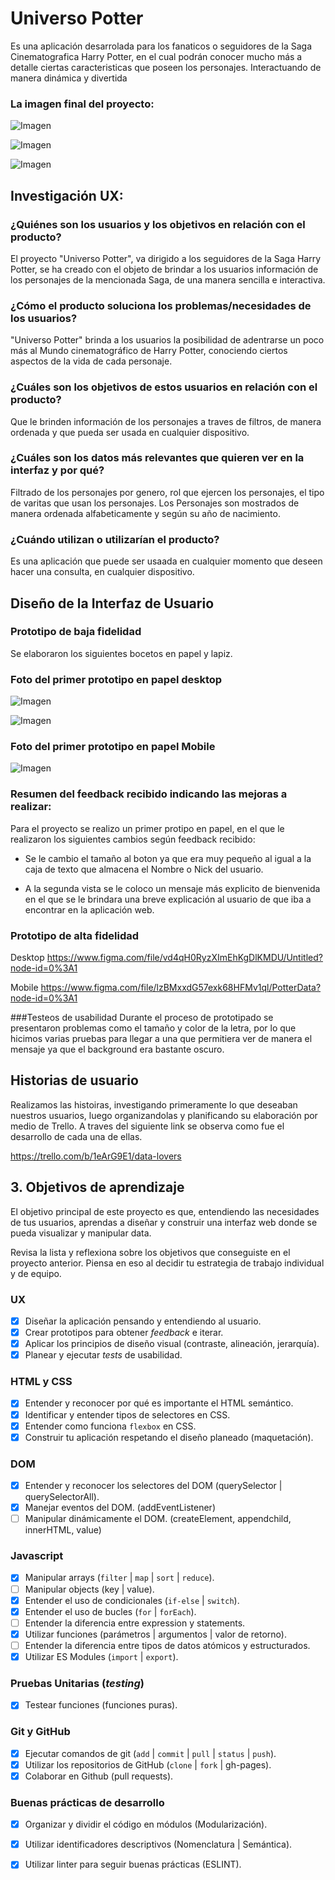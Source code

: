 # Universo Potter

Es una aplicación desarrolada para los fanaticos o seguidores de la Saga Cinematografica Harry Potter, en el cual podrán conocer mucho más a detalle ciertas caracteristicas que poseen los personajes. Interactuando de manera dinámica y divertida

  ### La imagen final del proyecto:

![Imagen](img/vista-uno.png)

![Imagen](img/vista-dos.png)

![Imagen](img/vista-tres.png)


## Investigación UX:

### ¿Quiénes son los usuarios y los objetivos en relación con el producto?

  El proyecto "Universo Potter", va dirigido a los seguidores de la Saga Harry Potter, se ha creado con el objeto de brindar a los usuarios información de los personajes de la mencionada Saga, de una manera sencilla e interactiva.

### ¿Cómo el producto soluciona los problemas/necesidades de los usuarios?

  "Universo Potter" brinda a los usuarios la posibilidad de adentrarse un poco más al Mundo cinematográfico de Harry Potter, conociendo ciertos aspectos de la vida de cada personaje.

### ¿Cuáles son los objetivos de estos usuarios en relación con el producto?
  Que le brinden información de los personajes a traves de filtros, de manera ordenada y que pueda ser usada en cualquier dispositivo.

### ¿Cuáles son los datos más relevantes que quieren ver en la interfaz y por qué?
Filtrado de los personajes por genero, rol que ejercen los personajes, el tipo de varitas que usan los personajes. Los Personajes son mostrados de manera ordenada alfabeticamente y según su año de nacimiento.

### ¿Cuándo utilizan o utilizarían el producto?
Es una aplicación que puede ser usaada en cualquier momento que deseen hacer una consulta, en cualquier dispositivo.


## Diseño de la Interfaz de Usuario

### Prototipo de baja fidelidad
Se elaboraron los siguientes bocetos en papel y lapiz.

### Foto del primer prototipo en papel desktop

![Imagen](img/unoydos.jpg)

![Imagen](img/tres.jpg)

### Foto del primer prototipo en papel Mobile

![Imagen](img/mobile.jpg)

### Resumen del feedback recibido indicando las mejoras a realizar:

  Para el proyecto se realizo un primer protipo en papel, en el que le realizaron los siguientes cambios según feedback recibido:
  * Se le cambio el tamaño al boton ya que era muy pequeño al igual a la caja de texto que almacena el Nombre o Nick del usuario.

  * A la segunda vista se le coloco un mensaje  más explicito de bienvenida en el que se le brindara una breve explicación al usuario de que iba a encontrar en la aplicación web.


### Prototipo de alta fidelidad

Desktop
https://www.figma.com/file/vd4qH0RyzXImEhKgDlKMDU/Untitled?node-id=0%3A1

Mobile
https://www.figma.com/file/lzBMxxdG57exk68HFMv1ql/PotterData?node-id=0%3A1


###Testeos de usabilidad
Durante el proceso de prototipado se presentaron problemas como el tamaño y color de la letra, por lo que hicimos varias pruebas para llegar a una que permitiera ver de manera el mensaje ya que el background era bastante oscuro.


## Historias de usuario

Realizamos las histoiras, investigando primeramente lo que deseaban nuestros usuarios, luego organizandolas y planificando su elaboración por medio de Trello. A traves del siguiente link se observa como fue el desarrollo de cada una de ellas.

https://trello.com/b/1eArG9E1/data-lovers


 ## 3. Objetivos de aprendizaje

El objetivo principal de este proyecto es que, entendiendo las necesidades de
tus usuarios, aprendas a diseñar y construir una interfaz web donde se pueda
visualizar y manipular data.

Revisa la lista y reflexiona sobre los objetivos que conseguiste en el
proyecto anterior. Piensa en eso al decidir tu estrategia de trabajo individual
y de equipo.

### UX

- [X] Diseñar la aplicación pensando y entendiendo al usuario.
- [X] Crear prototipos para obtener _feedback_ e iterar.
- [X] Aplicar los principios de diseño visual (contraste, alineación, jerarquía).
- [X] Planear y ejecutar _tests_ de usabilidad.

### HTML y CSS

- [X] Entender y reconocer por qué es importante el HTML semántico.
- [X] Identificar y entender tipos de selectores en CSS.
- [X] Entender como funciona `flexbox` en CSS.
- [X] Construir tu aplicación respetando el diseño planeado (maquetación).

### DOM

- [X] Entender y reconocer los selectores del DOM (querySelector | querySelectorAll).
- [X] Manejar eventos del DOM. (addEventListener)
- [ ] Manipular dinámicamente el DOM. (createElement, appendchild, innerHTML, value)

### Javascript

- [X] Manipular arrays (`filter` | `map` | `sort` | `reduce`).
- [ ] Manipular objects (key | value).
- [X] Entender el uso de condicionales (`if-else` | `switch`).
- [X] Entender el uso de bucles (`for` | `forEach`).
- [ ] Entender la diferencia entre expression y statements.
- [X] Utilizar funciones (parámetros | argumentos | valor de retorno).
- [ ] Entender la diferencia entre tipos de datos atómicos y estructurados.
- [X] Utilizar ES Modules (`import` | `export`).

### Pruebas Unitarias (_testing_)
- [X] Testear funciones (funciones puras).

### Git y GitHub
- [X] Ejecutar comandos de git (`add` | `commit` | `pull` | `status` | `push`).
- [X] Utilizar los repositorios de GitHub (`clone` | `fork` | gh-pages).
- [X] Colaborar en Github (pull requests).

### Buenas prácticas de desarrollo
- [X] Organizar y dividir el código en módulos (Modularización).
- [X] Utilizar identificadores descriptivos (Nomenclatura | Semántica).
- [X] Utilizar linter para seguir buenas prácticas (ESLINT).


